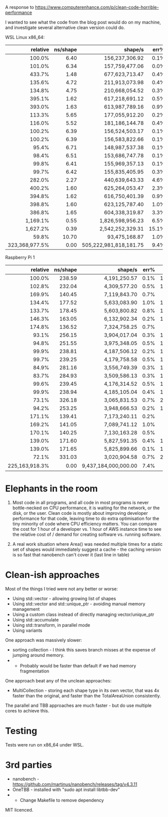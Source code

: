A response to https://www.computerenhance.com/p/clean-code-horrible-performance

I wanted to see what the code from the blog post would do on my machine, and investigate several alternative clean version could do.

WSL Linux x86_64:

| relative |            ns/shape |             shape/s |    err% |       ins/shape |       cyc/shape |    IPC |      bra/shape |   miss% |     total | benchmark
|---------:|--------------------:|--------------------:|--------:|----------------:|----------------:|-------:|---------------:|--------:|----------:|:----------
|   100.0% |                6.40 |      156,237,306.92 |    0.1% |           13.50 |           27.97 |  0.483 |           3.00 |   25.0% |      4.04 | `TotalAreaVTBL`
|   101.0% |                6.34 |      157,759,477.06 |    0.0% |           11.25 |           27.72 |  0.406 |           2.25 |   33.3% |      3.97 | `TotalAreaVTBL4`
|   433.7% |                1.48 |      677,623,713.47 |    0.4% |            9.25 |            6.44 |  1.436 |           2.00 |    0.0% |      0.93 | `Heterogeneous`
|   135.6% |                4.72 |      211,913,073.98 |    0.4% |           13.25 |           20.62 |  0.643 |           4.00 |   19.1% |      2.96 | `TotalAreaSwitch`
|   134.8% |                4.75 |      210,668,054.52 |    0.3% |           11.19 |           20.72 |  0.540 |           3.44 |   22.3% |      2.99 | `TotalAreaSwitch4`
|   395.1% |                1.62 |      617,218,691.12 |    0.5% |            8.00 |            7.06 |  1.133 |           1.00 |    0.0% |      1.02 | `TotalAreaUnion`
|   393.0% |                1.63 |      613,987,789.16 |    0.9% |            4.75 |            7.09 |  0.670 |           0.25 |    0.0% |      1.05 | `TotalAreaUnion4`
|   113.3% |                5.65 |      177,055,912.20 |    0.2% |           13.25 |           24.67 |  0.537 |           4.00 |   19.1% |      3.54 | `TotalAreaSwitchPtr`
|   116.0% |                5.52 |      181,186,144.78 |    0.4% |           11.03 |           24.10 |  0.458 |           3.25 |   23.7% |      3.49 | `TotalAreaSwitchPtr4`
|   100.2% |                6.39 |      156,524,503.17 |    0.1% |           13.50 |           27.92 |  0.483 |           3.00 |   25.0% |      4.01 | `RawVector`
|   100.2% |                6.39 |      156,583,822.66 |    0.1% |           13.50 |           27.92 |  0.484 |           3.00 |   25.0% |      4.00 | `UniqueVector`
|    95.4% |                6.71 |      148,987,537.38 |    0.1% |           25.50 |           29.37 |  0.868 |           5.00 |   15.0% |      4.20 | `Variant Lambda`
|    98.4% |                6.51 |      153,686,747.78 |    0.1% |           23.50 |           28.47 |  0.826 |           5.00 |   15.0% |      4.10 | `Variant Struct`
|    99.8% |                6.41 |      155,969,357.13 |    0.1% |           13.50 |           28.02 |  0.482 |           3.00 |   25.0% |      4.02 | `Shape Collection`
|    99.7% |                6.42 |      155,835,405.95 |    0.3% |           13.50 |           28.02 |  0.482 |           3.00 |   25.0% |      4.04 | `Accumulate`
|   282.0% |                2.27 |      440,639,643.33 |    4.6% |            0.92 |            8.85 |  0.104 |           0.23 |   23.4% |      1.47 | `Shape Collection Parallel`
|   400.2% |                1.60 |      625,264,053.47 |    2.3% |            1.17 |            5.79 |  0.202 |           0.23 |   23.3% |      1.01 | `Shape Collection TBB`
|   394.8% |                1.62 |      616,750,401.39 |    0.9% |            9.25 |            7.06 |  1.310 |           2.00 |    0.0% |      1.02 | `MultiCollection`
|   398.8% |                1.60 |      623,125,787.40 |    1.0% |            9.25 |            7.00 |  1.321 |           2.00 |    0.0% |      1.02 | `MultiCollectionTemplate`
|   386.8% |                1.65 |      604,338,319.87 |    3.3% |            9.25 |            7.22 |  1.281 |           2.00 |    0.0% |      1.06 | `MultiCollectionTemplateParallel`
| 1,169.1% |                0.55 |    1,826,598,956.23 |    6.5% |            1.44 |            2.04 |  0.707 |           0.21 |    0.8% |      0.35 | `MultiCollection TBB`
| 1,627.2% |                0.39 |    2,542,252,329.31 |   15.1% |            1.22 |            1.55 |  0.788 |           0.17 |    0.6% |      0.27 | `MultiCollection TBB 2`
|    59.8% |               10.70 |       93,475,168.87 |    1.0% |           13.50 |           46.56 |  0.290 |           3.00 |    0.0% |      6.76 | `SortedCollection`
|323,368,977.5% |                0.00 |505,222,981,818,181.75 |    9.4% |            0.00 |            0.00 |  0.836 |           0.00 |    0.4% |      0.01 | `Cached Collection`

Raspberry Pi 1

| relative |            ns/shape |             shape/s |    err% |     total | benchmark
|---------:|--------------------:|--------------------:|--------:|----------:|:----------
|   100.0% |              238.59 |        4,191,250.57 |    0.1% |    149.41 | `TotalAreaVTBL`
|   102.8% |              232.04 |        4,309,577.20 |    0.5% |    152.49 | `TotalAreaVTBL4`
|   169.9% |              140.45 |        7,119,843.70 |    0.7% |     88.07 | `Heterogeneous`
|   134.4% |              177.52 |        5,633,083.90 |    1.0% |    112.74 | `TotalAreaSwitch`
|   133.7% |              178.45 |        5,603,800.82 |    0.8% |    118.88 | `TotalAreaSwitch4`
|   146.3% |              163.05 |        6,132,902.34 |    0.2% |    102.17 | `TotalAreaUnion`
|   174.8% |              136.52 |        7,324,758.25 |    0.7% |     85.50 | `TotalAreaUnion4`
|    93.1% |              256.15 |        3,904,017.04 |    0.3% |    166.15 | `TotalAreaSwitchPtr`
|    94.8% |              251.55 |        3,975,348.05 |    0.5% |    157.52 | `TotalAreaSwitchPtr4`
|    99.9% |              238.81 |        4,187,506.12 |    0.2% |    155.05 | `RawVector`
|    99.7% |              239.25 |        4,179,758.58 |    0.5% |    149.88 | `UniqueVector`
|    84.9% |              281.16 |        3,556,749.39 |    0.3% |    181.69 | `Variant Lambda`
|    83.7% |              284.93 |        3,509,586.13 |    0.3% |    178.20 | `Variant Struct`
|    99.6% |              239.45 |        4,176,314.52 |    0.5% |    155.25 | `Shape Collection`
|    99.9% |              238.94 |        4,185,105.04 |    0.4% |    150.06 | `Accumulate`
|    73.1% |              326.18 |        3,065,831.53 |    0.7% |    210.22 | `Shape Collection Parallel`
|    94.2% |              253.25 |        3,948,666.53 |    0.2% |    158.67 | `Shape Collection TBB`
|   171.1% |              139.41 |        7,173,240.11 |    0.2% |     87.28 | `MultiCollection`
|   169.2% |              141.05 |        7,089,741.12 |    1.0% |     93.66 | `MultiCollectionTemplate`
|   170.1% |              140.25 |        7,130,163.28 |    0.5% |     89.44 | `MultiCollectionTemplateParallel`
|   139.0% |              171.60 |        5,827,591.35 |    0.4% |    107.72 | `MultiCollection TBB`
|   139.0% |              171.65 |        5,825,899.66 |    0.1% |    107.81 | `MultiCollection TBB 2`
|    72.1% |              331.03 |        3,020,904.58 |    0.7% |    212.68 | `SortedCollection`
|225,163,918.3% |           0.00 |9,437,184,000,000.00 |    7.4% |      0.26 | :wavy_dash: `Cached Collection`



Elephants in the room
=====================

1. Most code in all programs, and all code in most programs is never bottle-necked on CPU performance, it is waiting for the network, or the disk, or the user.
Clean code is mostly about improving developer performance for that code, leaving time to do extra optimisation for the tiny minority of code where CPU efficiency matters.
You can compare the cost for 1 hour of a developer vs. 1 hour of AWS instance time to see the relative cost of / demand for creating software vs. running software.

2. A real work situation where Area() was needed multiple times for a static set of shapes would immediately suggest a cache - the caching version is so fast that nanobench can't cover it (last line in table)

Clean-ish approaches
====================

Most of the things I tried were not any better or worse:

* Using std::vector - allowing growing list of shapes
* Using std::vector and std::unique_ptr - avoiding manual memory management
* Using a custom class instead of directly managing vector/unique_ptr
* Using std::accumulate
* Using std::transform, in parallel mode
* Using variants

One approach was massively slower:

* sorting collection - I think this saves branch misses at the expense of jumping around memory.
* * Probably would be faster than default if we had memory fragmentation

One approach beat any of the unclean approaches:

* MultiCollection - storing each shape type in its own vector, that was 4x faster than the original, and faster than the TotalAreaUnion consistently.

The parallel and TBB approaches are much faster - but do use multiple cores to achieve this.

Testing
=======

Tests were run on x86_64 under WSL.

3rd parties
===========

* nanobench - https://github.com/martinus/nanobench/releases/tag/v4.3.11
* OneTBB - installed with "sudo apt install libtbb-dev"
* * Change Makefile to remove dependency

MIT licenced.
